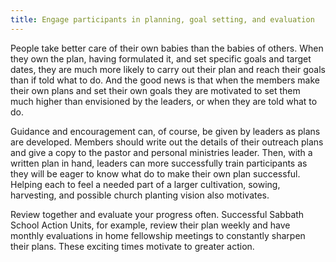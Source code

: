 ```yaml
---
title: Engage participants in planning, goal setting, and evaluation
---
```


People take better care of their own babies than the babies of others. When they own the plan, having formulated it, and set specific goals and target dates, they are much more likely to carry out their plan and reach their goals than if told what to do. And the good news is that when the members make their own plans and set their own goals they are motivated to set them much higher than envisioned by the leaders, or when they are told what to do.

Guidance and encouragement can, of course, be given by leaders as plans are developed. Members should write out the details of their outreach plans and give a copy to the pastor and personal ministries leader. Then, with a written plan in hand, leaders can more successfully train participants as they will be eager to know what do to make their own plan successful. Helping each to feel a needed part of a larger cultivation, sowing, harvesting, and possible church planting vision also motivates.

Review together and evaluate your progress often. Successful Sabbath School Action Units, for example, review their plan weekly and have monthly evaluations in home fellowship meetings to constantly sharpen their plans. These exciting times motivate to greater action.